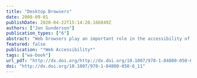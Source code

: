 ```yaml
---
title: "Desktop Browsers"
date: 2008-09-01
publishDate: 2020-04-22T15:14:20.166849Z
authors: ["Jon Gunderson"]
publication_types: ["6"]
abstract: "Web browsers play an important role in the accessibility of the Web by people with disabilities. The features that Web browsers provide to control the rendering of content, navigate and orient to document structure, and control the automatic behaviors will determine the types of accessibility techniques Web authors can use to make their resources more accessible and the level of usability that will be available to people with disabilities in accessing Web resources. Web browsers play a critical role in accessibility as Web 2.0 widgets created out of HTML, CSS, and JavaScripting by supporting new W3C technologies to make Web applications more accessible."
featured: false
publication: "*Web Accessibility*"
tags: ["wa-book"]
url_pdf: "http://dx.doi.org/http://dx.doi.org/10.1007/978-1-84800-050-6_11"
doi: "http://dx.doi.org/10.1007/978-1-84800-050-6_11"
---
```


